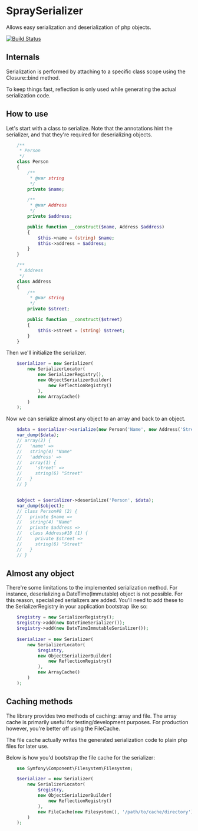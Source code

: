 SpraySerializer
===============

Allows easy serialization and deserialization of php objects.

[![Build Status](https://secure.travis-ci.org/JurJean/SpraySerializer.png?branch=master)](http://travis-ci.org/JurJean/SpraySerializer)

Internals
---------

Serialization is performed by attaching to a specific class scope using the Closure::bind method.

To keep things fast, reflection is only used while generating the actual serialization code.

How to use
----------

Let's start with a class to serialize. Note that the annotations hint the serializer, and that they're required for deserializing objects.

```php
    /**
     * Person
     */
    class Person
    {
        /**
         * @var string
         */
        private $name;

        /**
         * @var Address
         */
        private $address;

        public function __construct($name, Address $address)
        {
            $this->name = (string) $name;
            $this->address = $address;
        }
    }

    /**
     * Address
     */
    class Address
    {
        /**
         * @var string
         */
        private $street;

        public function __construct($street)
        {
            $this->street = (string) $street;
        }
    }
```

Then we'll initialize the serializer.

```php
    $serializer = new Serializer(
        new SerializerLocator(
            new SerializerRegistry(),
            new ObjectSerializerBuilder(
                new ReflectionRegistry()
            ),
            new ArrayCache()
        )
    );
```

Now we can serialize almost any object to an array and back to an object.

```php
    $data = $serializer->serialize(new Person('Name', new Address('Street')));
    var_dump($data);
    // array(2) {
    //   'name' =>
    //   string(4) "Name"
    //   'address' =>
    //   array(1) {
    //     'street' =>
    //     string(6) "Street"
    //   }
    // }


    $object = $serializer->deserialize('Person', $data);
    var_dump($object);
    // class Person#8 (2) {
    //   private $name =>
    //   string(4) "Name"
    //   private $address =>
    //   class Address#18 (1) {
    //     private $street =>
    //     string(6) "Street"
    //   }
    // }
```

Almost any object
-----------------

There're some limitations to the implemented serialization method. For instance,
deserializing a DateTime(Immutable) object is not possible. For this reason,
specialized serializers are added. You'll need to add these to the
SerializerRegistry in your application bootstrap like so:

```php
    $registry = new SerializerRegistry();
    $registry->add(new DateTimeSerializer());
    $registry->add(new DateTimeImmutableSerializer());
    
    $serializer = new Serializer(
        new SerializerLocator(
            $registry,
            new ObjectSerializerBuilder(
                new ReflectionRegistry()
            ),
            new ArrayCache()
        )
    );
```

Caching methods
---------------

The library provides two methods of caching: array and file. The array cache is
primarily useful for testing/development purposes. For production however, you're
better off using the FileCache.

The file cache actually writes the generated serialization code to plain php
files for later use.

Below is how you'd bootstrap the file cache for the serializer:

```php
    use Symfony\Component\Filesystem\Filesystem;

    $serializer = new Serializer(
        new SerializerLocator(
            $registry,
            new ObjectSerializerBuilder(
                new ReflectionRegistry()
            ),
            new FileCache(new Filesystem(), '/path/to/cache/directory')
        )
    );
```